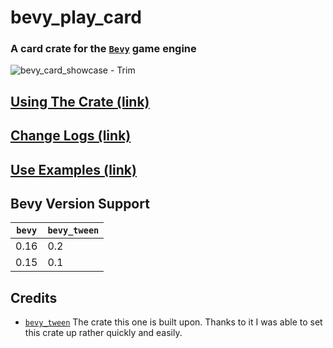 # bevy_play_card
### A card crate for the [`Bevy`](https://bevyengine.org/) game engine

![bevy_card_showcase - Trim](https://github.com/user-attachments/assets/bf92b236-76ce-4beb-b929-eec4c85ce166)

## [Using The Crate (link)](docs/using_the_crate.md)

## [Change Logs (link)](docs/change_logs.md)

## [Use Examples (link)](examples/use_examples.md)

## Bevy Version Support
| `bevy` | `bevy_tween` |
|--------|--------------|
| 0.16   | 0.2          |
| 0.15   | 0.1          |

## Credits
- [`bevy_tween`](https://github.com/Multirious/bevy_tween)
  The crate this one is built upon. Thanks to it I was able to set this crate up rather quickly and easily.
